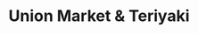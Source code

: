 ---
title: "Union Market & Teriyaki"
url: /seattle/union-market-und-teriyaki/
shop: Lebensmittel
---